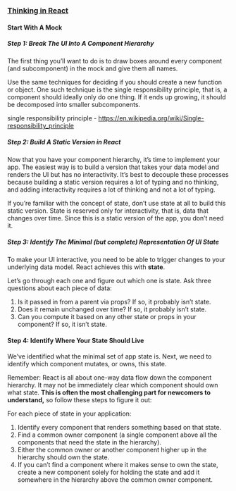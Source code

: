 ### [Thinking in React](https://reactjs.org/docs/thinking-in-react.html)

#### Start With A Mock

##### Step 1: Break The UI Into A Component Hierarchy

The first thing you’ll want to do is to draw boxes around every component (and subcomponent) in the mock and give them all names.

Use the same techniques for deciding if you should create a new function or object. One such technique is the single responsibility principle, that is, a component should ideally only do one thing. If it ends up growing, it should be decomposed into smaller subcomponents.

single responsibility principle - https://en.wikipedia.org/wiki/Single-responsibility_principle

##### Step 2: Build A Static Version in React

Now that you have your component hierarchy, it’s time to implement your app. The easiest way is to build a version that takes your data model and renders the UI but has no interactivity. It’s best to decouple these processes because building a static version requires a lot of typing and no thinking, and adding interactivity requires a lot of thinking and not a lot of typing.

If you’re familiar with the concept of state, don’t use state at all to build this static version. State is reserved only for interactivity, that is, data that changes over time. Since this is a static version of the app, you don’t need it.

##### Step 3: Identify The Minimal (but complete) Representation Of UI State

To make your UI interactive, you need to be able to trigger changes to your underlying data model. React achieves this with **state**.

Let’s go through each one and figure out which one is state. Ask three questions about each piece of data:

1. Is it passed in from a parent via props? If so, it probably isn’t state.
2. Does it remain unchanged over time? If so, it probably isn’t state.
3. Can you compute it based on any other state or props in your component? If so, it isn’t state.

#### Step 4: Identify Where Your State Should Live

We’ve identified what the minimal set of app state is. Next, we need to identify which component mutates, or owns, this state.

Remember: React is all about one-way data flow down the component hierarchy. It may not be immediately clear which component should own what state. **This is often the most challenging part for newcomers to understand,** so follow these steps to figure it out:

For each piece of state in your application:

1) Identify every component that renders something based on that state.
2) Find a common owner component (a single component above all the components that need the state in the hierarchy).
3) Either the common owner or another component higher up in the hierarchy should own the state.
4) If you can’t find a component where it makes sense to own the state, create a new component solely for holding the state and add it somewhere in the hierarchy above the common owner component.

